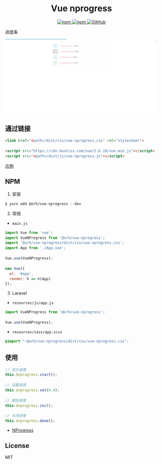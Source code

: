<h1 align="center">
    Vue nprogress
</h1>

<p align="center">
    <a href="https://www.npmjs.com/package/@orh/vue-nprogress">
        <img alt="npm" src="https://img.shields.io/npm/v/@orh/vue-nprogress?color=ea2039">
    </a>
    <a href="https://www.npmjs.com/package/@orh/vue-nprogress">
        <img alt="npm" src="https://img.shields.io/npm/dt/@orh/vue-nprogress?color=ea2039">
    </a>
    <a href="https://github.com/ouronghuang/vue-nprogress">
        <img alt="GitHub" src="https://img.shields.io/github/license/ouronghuang/vue-nprogress">
    </a>
</p>

进度条

![examples](examples/images/1.png)

## 通过链接

```html
<link href="<path>/dist/css/vue-nprogress.css" rel="stylesheet">

<script src="https://cdn.bootcss.com/vue/2.6.10/vue.min.js"></script>
<script src="<path>/dist/js/vue-nprogress.js"></script>
```

[示例](./examples/index.html)

## NPM

1. 安装

```shell
$ yarn add @orh/vue-nprogress --dev
```

2. 常规

- `main.js`

```javascript
import Vue from 'vue';
import VueNProgress from '@orh/vue-nprogress';
import '@orh/vue-nprogress/dist/css/vue-nprogress.css';
import App from './App.vue';

Vue.use(VueNProgress);

new Vue({
  el: '#app',
  render: h => h(App)
});
```

3. Laravel

- `resources/js/app.js`

```javascript
import VueNProgress from '@orh/vue-nprogress';

Vue.use(VueNProgress);
```

- `resources/sass/app.scss`

```scss
@import "~@orh/vue-nprogress/dist/css/vue-nprogress.css";
```

## 使用

```javascript
// 显示进度
this.$nprogress.start();

// 设置进度
this.$nprogress.set(0.4);

// 增加进度
this.$nprogress.inc();

// 关闭进度
this.$nprogress.done();
```

- [NProgress](https://github.com/rstacruz/nprogress)

## License

MIT
